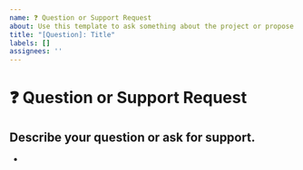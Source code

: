 ```yaml
--- 
name: ❓ Question or Support Request
about: Use this template to ask something about the project or propose something.
title: "[Question]: Title"
labels: []
assignees: ''
---
```



# **❓ Question or Support Request**

## **Describe your question or ask for support.**
<!-- A clear and concise description of what your doubt is. -->

*

<!--📛📛📛📛📛📛📛📛📛📛📛📛📛📛📛📛📛📛📛📛📛📛📛📛📛📛📛📛📛📛

Oh, hi there! 😄

Before posting any questions or asking for support, first read the project's README.md file and
(if there is any) the WIKI pages or any other additional documentation that might be listed
in the project's README.md file.

📛📛📛📛📛📛📛📛📛📛📛📛📛📛📛📛📛📛📛📛📛📛📛📛📛📛📛📛📛📛📛📛-->